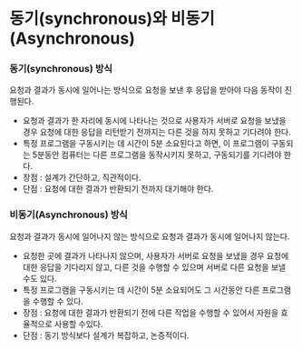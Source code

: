 # 동기(synchronous)와 비동기(Asynchronous)

### 동기(synchronous) 방식
요청과 결과가 동시에 일어나는 방식으로 요청을 보낸 후 응답을 받아야 다음 동작이 진행된다.
- 요청과 결과가 한 자리에 동시에 나타나는 것으로 사용자가 서버로 요청을 보냈을 경우 요청에 대한 응답을 리턴받기 전까지는 다른 것을 하지 못하고 기다려야 한다.
- 특정 프로그램을 구동시키는 데 시간이 5분 소요된다고 하면, 이 프로그램이 구동되는 5분동안 컴퓨터는 다른 프로그램을 동작시키지 못하고, 구동되기를 기다려야 한다.
- 장점 : 설계가 간단하고, 직관적이다.
- 단점 : 요청에 대한 결과가 반환되기 전까지 대기해야 한다.

### 비동기(Asynchronous) 방식
요청과 결과가 동시에 일어나지 않는 방식으로 요청과 결과가 동시에 일어나지 않는다.
- 요청한 곳에 결과가 나타나지 않으며, 사용자가 서버로 요청을 보냈을 경우 요청에 대한 응답을 기다리지 않고, 다른 것을 수행할 수 있으며 서버로 다른 요청을 보낼 수도 있다.
- 특정 프로그램을 구동시키는 데 시간이 5분 소요되어도 그 시간동안 다른 프로그램을 수행할 수 있다.
- 장점 : 요청에 대한 결과가 반환되기 전에 다른 작업을 수행할 수 있어서 자원을 효율적으로 사용할 수있다.
- 단점 : 동기 방식보다 설계가 복잡하고, 논증적이다.